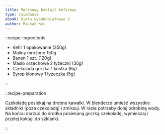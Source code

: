 ```yaml
---
title: Malinowy koktajl kefirowy
type: sniadanie
ebook: Dieta wysokobiałkowa 2
author: Michał Kot
---
```


::recipe-ingredients

- Kefir 1 opakowanie (250g)
- Maliny mrożone 150g
- Banan 1 szt. (120g)
- Masło orzechowe 2 łyżeczki (30g)
- Czekolada gorzka 1 kostka (6g)
- Syrop klonowy 1 łyżeczka (5g)

::

::recipe-preparation

Czekoladę posiekaj na drobne kawałki. W blenderze umieść wszystkie składniki (poza czekoladą) i zmiksuj. W razie potrzeby dolej odrobinę wody. Na końcu dorzuć do środka posiekaną gorzką czekoladę, wymieszaj i przelej koktajl do szklanki.

::